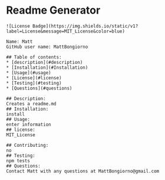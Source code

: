 # Readme Generator
    ![License Badge](https://img.shields.io/static/v1?label=License&message=MIT_License&color=blue)
    
    Name: Matt
    GitHub user name: MattBongiorno
      
    ## Table of contents:  
    * [description](#description)
    * [Installation](#Installation)
    * [Usage](#usage)
    * [License](#license)
    * [Testing](#testing)
    * [Questions](#questions)
    
    ## Description:
    Creates a readme.md
    ## Installation:
    install
    ## Usage:
    enter information
    ## license:
    MIT_License
    
    ## Contributing:
    no
    ## Testing:
    npm tests
    ## Questions:
    Contact Matt with any questions at MattBongiorno@gmail.com
  